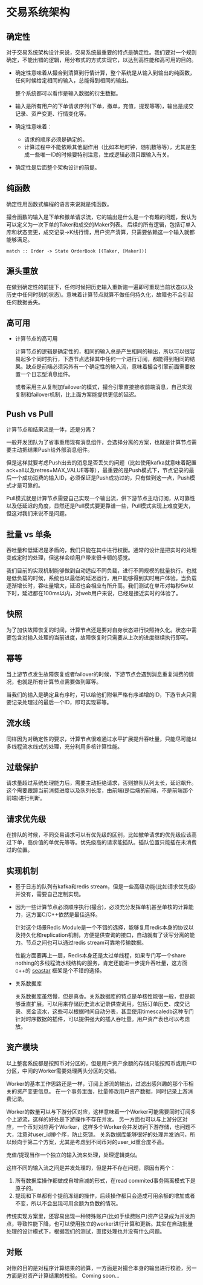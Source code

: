 交易系统架构
============

确定性
------

对于交易系统架构设计来说，交易系统最重要的特点是确定性。我们要对一个规则确定，不能出错的逻辑，用分布式的方式实现它，以达到高性能和高可用的目的。

-   确定性意味着从撮合到清算到行情计算，整个系统是从输入到输出的纯函数，任何时候给定相同的输入，总能得到相同的输出。

    整个系统都可以看作是输入数据的衍生数据。

-   输入是所有用户的下单请求序列(下单，撤单，充值，提现等等)，输出是成交记录、资产变更、行情变化等。

-   确定性意味着：

    -   请求的顺序必须是确定的。
    -   计算过程中不能依赖其他副作用（比如本地时钟，随机数等等），尤其是生成一些唯一ID的时候要特别注意，生成逻辑必须只跟输入有关。

-   确定性是后面整个架构设计的前提。

纯函数
------

确定性用函数式编程的语言来说就是纯函数。

撮合函数的输入是下单和撤单请求流，它的输出是什么是一个有趣的问题，我认为可以定义为一次下单的Taker和成交的Maker列表。
后续的所有逻辑，包括订单入库和状态变更，成交记录-\>K线行情，用户资产清算，只需要依赖这一个输入就都能够满足。

``` {.haskell}
match :: Order -> State OrderBook [(Taker, [Maker])]
```

源头重放
--------

在做到确定性的前提下，任何时候把历史输入重新跑一遍即可重现当前状态(以及历史中任何时刻的状态)。意味着计算节点就算不做任何持久化，故障也不会引起任何数据丢失。

高可用
------

- 计算节点的高可用

    计算节点的逻辑是确定性的，相同的输入总是产生相同的输出，所以可以很容易起多个同时执行，下游节点选择其中任何一个进行订阅，都能得到相同的结果。缺点是前端必须另外有一个确定性的输入流，意味着撮合引擎前面需要放置一个日志型消息组件。

    或者采用主从复制加failover的模式，撮合引擎直接接收前端消息，自己实现复制和failover机制，比上面方案能提供更低的延迟。

Push vs Pull
------------

计算节点和结果流是一体，还是分离？

一般开发团队为了省事重用现有消息组件，会选择分离的方案，也就是计算节点需要主动把结果Push给外部消息组件。

但是这样就要考虑Push出去的消息是否丢失的问题（比如使用kafka就意味着配置ack=all以及retres=MAX\_VALUE等等），最重要的是Push模式下，节点记录的最后一个成功消费的输入ID，必须保证是Push成功过的，只有做到这一点，Push模式才是可靠的。

Pull模式就是计算节点需要自己实现一个输出流，供下游节点主动订阅，从可靠性以及低延迟的角度，显然还是Pull模式要更靠谱一些，Pull模式实现上难度更大，但这对我们来说不是问题。

批量 vs 单条
------------

吞吐量和低延迟是矛盾的，我们只能在其中进行权衡。通常的设计是把实时的处理变成定时的处理，但这样会给用户带来很卡顿的感觉。

我们目前的实现机制能够做到自动适应不同负载，进行不同规模的批量执行。也就是低负载的时候，系统也以最低的延迟运行，用户能够得到实时用户体验。当负载逐渐增长时，吞吐量增大，延迟也会相应有所升高。我们测试在单币对每秒5w以下时，延迟都在100ms以内，对web用户来说，已经是接近实时的体验了。

快照
----

为了加快故障恢复的时间，计算节点还是要对自身状态进行快照持久化。状态中需要包含对输入处理的当前进度，故障恢复时只需要从上次的进度继续执行即可。

幂等
----

当上游节点发生故障恢复或者failover的时候，下游节点会遇到消息重复消费的情况，也就是所有计算节点需要做到幂等。

当我们的输入是确定且有序时，可以给他们附带严格有序递增的ID，下游节点只需要记录处理过的最后一个ID，即可实现幂等。

流水线
------

同样因为对确定性的要求，计算节点很难通过水平扩展提升吞吐量，只能尽可能以多线程流水线式的处理，充分利用多核计算性能。

过载保护
--------

请求量超过系统处理能力后，需要主动拒绝请求，否则排队队列太长，延迟飙升。这个需要跟踪当前消费进度以及队列长度，由前端(是后端的前端，不是前端那个前端)进行判断。

请求优先级
----------

在排队的时候，不同交易请求可以有优先级的区别，比如撤单请求的优先级应该高过下单，高价值的单优先等等。优先级高的请求能插队。插队位置只能插在未消费过的位置。

实现机制
--------

-   基于日志的队列有kafka和redis
    stream，但是一些高级功能(比如请求优先级)并没有，需要自己定制实现。

-   因为一些计算节点必须顺序执行(撮合)，必须充分发挥单机甚至单核的计算能力，这方面C/C++依然是最佳选择。

    针对这个场景Redis
    Module是一个不错的选择，能够复用redis本身的协议以及持久化和replication机制，方便提供查询的接口，自动就有了读写分离的能力。节点之间也可以通过redis
    stream可靠地传输数据。

    性能方面要再上一层，Redis本身还是太过单线程，如果专门写一个share
    nothing的多线程流水线结构的服务，肯定还能进一步提升吞吐量，这方面c++的
    [seastar](http://seastar.io) 框架是个不错的选择。

-   关系数据库

    关系数据库虽然慢，但是真香。关系数据库的特点是单核性能很一般，但是能够垂直扩展。可以用来存储历史流水记录供查询用，包括订单历史、成交记录、资金流水，这些可以根据时间自动分表，甚至使用timescaledb这种专门针对时序数据的插件，可以提供强大的插入吞吐量。用户资产表也可以考虑放。

资产模块
--------

以上整套系统都是按照币对分区的，但是用户资产余额的存储只能按照币或用户ID分区，中间的Worker需要处理两头分区的交错。

Worker的基本工作思路还是一样，订阅上游流的输出，过滤出感兴趣的那个币相关的资产变更信息。
在一个事务里面，批量修改用户资产数据，同时记录上游消费记录。

Worker的数量可以与下游分区对应，这样意味着一个Worker可能需要同时订阅多个上游流，这样的好处是下游操作不存在并发。
另一方面也可以与上游分区对应，一个币对对应两个Worker，这样多个Worker会并发访问下游存储，也问题不大，注意对user\_id排个序，防止死锁。
关系数据库能够很好的处理并发访问，所以倾向于第二个方案，尤其是考虑到不同币对的user\_id重合度不高。

充值/提现当作一个独立的输入流来处理，处理逻辑类似。

这样不同的输入流之间是并发处理的，但是并不存在问题，原因有两个：

1. 所有数据库操作都做成自增自减的形式，在read commited事务隔离模式下是原子的。
2. 提现和下单都有个提前冻结的操作，后续操作都只会造成可用余额的增加或者不变，所以不会出现可用余额为负数的情况。

传统实现方案里，还容易出现一种特殊账户(比如手续费账户)资产记录成为并发热点，导致性能下降，也可以使用独立的worker进行计算和更新。其实在自动批量处理的设计模式下，根据我们的测试，直接处理也并没有什么问题。

对账
----

对账的目的是对程序计算结果的验算，一方面是对撮合本身的输出进行校验，另一方面是对资产计算结果的校验。
Coming soon...
